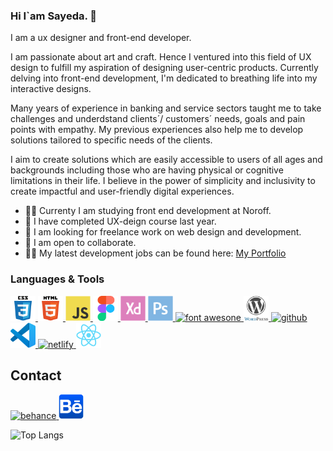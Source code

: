 ### Hi I`am Sayeda. :wave:

I am a ux designer and front-end developer. 

I am passionate about art and craft. Hence I ventured into this field of UX design to fulfill my aspiration of designing user-centric products. Currently delving into front-end development, I'm dedicated to breathing life into my interactive designs.

Many years of experience in banking and service sectors taught me to take challenges and underdstand clients´/ customers´ needs, goals and pain points with empathy. My previous experiences also help me to develop solutions tailored to specific needs of the clients.

I aim to create solutions which are easily accessible to users of all ages and backgrounds including those who are having physical or cognitive limitations in their life. I believe in the power of simplicity and inclusivity to create impactful and user-friendly digital experiences.


- :woman_student: Currenty I am studying front end development at Noroff.
- :seedling: I have completed UX-deign course last year.
- :telescope:	I am looking for freelance work on web design and development.
- :speech_balloon: I am open to collaborate.
- :woman_technologist:	 My latest development jobs can be found here: 
<a href="https://endearing-froyo-04825b.netlify.app/">My Portfolio</a>

### Languages & Tools


  <p align="left"> <a href="https://www.w3schools.com/css/" target="_blank">  <img src="https://raw.githubusercontent.com/devicons/devicon/master/icons/css3/css3-original-wordmark.svg" alt="css3" width="40" height="40"/> </a>  <a href="https://www.w3.org/html/" target="_blank"> <img src="https://raw.githubusercontent.com/devicons/devicon/master/icons/html5/html5-original-wordmark.svg" alt="html5" width="40" height="40"/> </a> <a href="https://developer.mozilla.org/en-US/docs/Web/JavaScript" target="_blank"> <img src="https://raw.githubusercontent.com/devicons/devicon/master/icons/javascript/javascript-original.svg" alt="javascript" width="40" height="40"/> </a> <a href="https://www.figma.com/" target="_blank"> <img src="https://github.com/devicons/devicon/blob/master/icons/figma/figma-original.svg" alt="figma" width="40" height="40"/> </a> <a href= "https://www.adobe.com/products/xd.html" target="_blank"> <img src= "https://github.com/devicons/devicon/blob/master/icons/xd/xd-plain.svg" alt="xd" width="40" height="40"/> </a> <a href= "https://www.adobe.com/no/products/photoshop.html" target="_blank"> <img src= "https://github.com/devicons/devicon/blob/master/icons/photoshop/photoshop-plain.svg" alt="xd" width="40" height="40"/> </a> <a href= "https://fontawesome.com/"  target="_blank"> <img src= "https://user-images.githubusercontent.com/83353551/196003945-82a37638-8869-4590-aacd-7b70679c413b.png" alt="font awesone" width="40" height="40"/> </a> </a> <a href= "https://wordpress.org/"  target="_blank"> <img src= "https://github.com/devicons/devicon/blob/master/icons/wordpress/wordpress-original.svg" alt="font awesone" width="40" height="40"/> </a> </a> <a href= "https://github.com/"  target="_blank"> <img src= "https://user-images.githubusercontent.com/83353551/196004287-52383ca4-d34c-4470-8e47-aaeeadbbd891.png" alt="github" width="40" height="40"/> </a> <a href= "https://code.visualstudio.com/"  target="_blank"> <img src= "https://github.com/devicons/devicon/blob/master/icons/vscode/vscode-original.svg" alt="github" width="40" height="40"/> </a> </a> <a href= "https://netlify.com/"  target="_blank"> <img src= "https://user-images.githubusercontent.com/83353551/196004531-6575851f-fc23-43d6-9cf6-e74bf03344d1.png" alt="netlify" width="40" height="40"/> </a><a href= "https://react.dev/"  target="_blank"> <img src= "https://github.com/devicons/devicon/blob/55609aa5bd817ff167afce0d965585c92040787a/icons/react/react-original.svg" alt="React" width="40" height="40"/> </a>
  


## Contact 
<a href="https://www.linkedin.com/in/sayeda-chattopadhyay-7b33ba156/" target="_blank"> <img src="https://user-images.githubusercontent.com/83353551/195984318-dc867bbc-1288-4872-ba34-e6a4a7700535.png" alt="behance" width="40" height="40"/> </a> <a href="https://www.behance.net/gallery/111339401/UX-Portfolio" target="_blank"> <img src="https://github.com/devicons/devicon/blob/master/icons/behance/behance-original.svg" alt="behance" width="40" height="40"/> </a>





![Top Langs](https://github-readme-stats.vercel.app/api/top-langs/?username=sayeda-chattopadhyay&langs_count=5)




